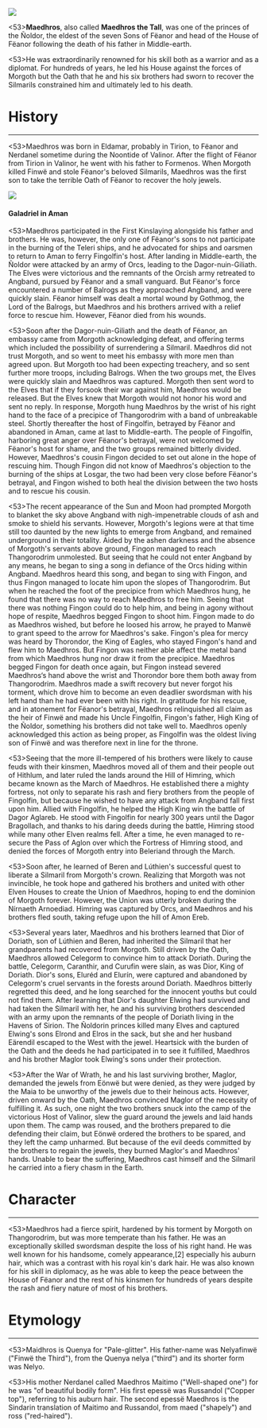 ![](characters/galadriel/7.jpg)

<53>**Maedhros**, also called **Maedhros the Tall**, was one of the princes of the Ñoldor, the eldest of the seven Sons of Fëanor and head of the House of Fëanor following the death of his father in Middle-earth.

<53>He was extraordinarily renowned for his skill both as a warrior and as a diplomat. For hundreds of years, he led his House against the forces of Morgoth but the Oath that he and his six brothers had sworn to recover the Silmarils constrained him and ultimately led to his death.

# History
---

<53>Maedhros was born in Eldamar, probably in Tirion, to Fëanor and Nerdanel sometime during the Noontide of Valinor. After the flight of Fëanor from Tirion in Valinor, he went with his father to Formenos. When Morgoth killed Finwë and stole Fëanor's beloved Silmarils, Maedhros was the first son to take the terrible Oath of Fëanor to recover the holy jewels.

![](characters/galadriel/2.jpg)

#### Galadriel in Aman

<53>Maedhros participated in the First Kinslaying alongside his father and brothers. He was, however, the only one of Fëanor's sons to not participate in the burning of the Teleri ships, and he advocated for ships and oarsmen to return to Aman to ferry Fingolfin's host. After landing in Middle-earth, the Ñoldor were attacked by an army of Orcs, leading to the Dagor-nuin-Giliath. The Elves were victorious and the remnants of the Orcish army retreated to Angband, pursued by Fëanor and a small vanguard. But Fëanor's force encountered a number of Balrogs as they approached Angband, and were quickly slain. Fëanor himself was dealt a mortal wound by Gothmog, the Lord of the Balrogs, but Maedhros and his brothers arrived with a relief force to rescue him. However, Fëanor died from his wounds.

<53>Soon after the Dagor-nuin-Giliath and the death of Fëanor, an embassy came from Morgoth acknowledging defeat, and offering terms which included the possibility of surrendering a Silmaril. Maedhros did not trust Morgoth, and so went to meet his embassy with more men than agreed upon. But Morgoth too had been expecting treachery, and so sent further more troops, including Balrogs. When the two groups met, the Elves were quickly slain and Maedhros was captured. Morgoth then sent word to the Elves that if they forsook their war against him, Maedhros would be released. But the Elves knew that Morgoth would not honor his word and sent no reply. In response, Morgoth hung Maedhros by the wrist of his right hand to the face of a precipice of Thangorodrim with a band of unbreakable steel. Shortly thereafter the host of Fingolfin, betrayed by Fëanor and abandoned in Aman, came at last to Middle-earth. The people of Fingolfin, harboring great anger over Fëanor's betrayal, were not welcomed by Fëanor's host for shame, and the two groups remained bitterly divided. However, Maedhros's cousin Fingon decided to set out alone in the hope of rescuing him. Though Fingon did not know of Maedhros's objection to the burning of the ships at Losgar, the two had been very close before Fëanor's betrayal, and Fingon wished to both heal the division between the two hosts and to rescue his cousin.

<53>The recent appearance of the Sun and Moon had prompted Morgoth to blanket the sky above Angband with nigh-impenetrable clouds of ash and smoke to shield his servants. However, Morgoth's legions were at that time still too daunted by the new lights to emerge from Angband, and remained underground in their totality. Aided by the ashen darkness and the absence of Morgoth's servants above ground, Fingon managed to reach Thangorodrim unmolested. But seeing that he could not enter Angband by any means, he began to sing a song in defiance of the Orcs hiding within Angband. Maedhros heard this song, and began to sing with Fingon, and thus Fingon managed to locate him upon the slopes of Thangorodrim. But when he reached the foot of the precipice from which Maedhros hung, he found that there was no way to reach Maedhros to free him. Seeing that there was nothing Fingon could do to help him, and being in agony without hope of respite, Maedhros begged Fingon to shoot him. Fingon made to do as Maedhros wished, but before he loosed his arrow, he prayed to Manwë to grant speed to the arrow for Maedhros's sake. Fingon's plea for mercy was heard by Thorondor, the King of Eagles, who stayed Fingon's hand and flew him to Maedhros. But Fingon was neither able affect the metal band from which Maedhros hung nor draw it from the precipice. Maedhros begged Fingon for death once again, but Fingon instead severed Maedhros‘s hand above the wrist and Thorondor bore them both away from Thangorodrim. Maedhros made a swift recovery but never forgot his torment, which drove him to become an even deadlier swordsman with his left hand than he had ever been with his right. In gratitude for his rescue, and in atonement for Fëanor's betrayal, Maedhros relinquished all claim as the heir of Finwë and made his Uncle Fingolfin, Fingon's father, High King of the Ñoldor, something his brothers did not take well to. Maedhros openly acknowledged this action as being proper, as Fingolfin was the oldest living son of Finwë and was therefore next in line for the throne.

<53>Seeing that the more ill-tempered of his brothers were likely to cause feuds with their kinsmen, Maedhros moved all of them and their people out of Hithlum, and later ruled the lands around the Hill of Himring, which became known as the March of Maedhros. He established there a mighty fortress, not only to separate his rash and fiery brothers from the people of Fingolfin, but because he wished to have any attack from Angband fall first upon him. Allied with Fingolfin, he helped the High King win the battle of Dagor Aglareb. He stood with Fingolfin for nearly 300 years until the Dagor Bragollach, and thanks to his daring deeds during the battle, Himring stood while many other Elven realms fell. After a time, he even managed to re-secure the Pass of Aglon over which the Fortress of Himring stood, and denied the forces of Morgoth entry into Beleriand through the March.

<53>Soon after, he learned of Beren and Lúthien's successful quest to liberate a Silmaril from Morgoth's crown. Realizing that Morgoth was not invincible, he took hope and gathered his brothers and united with other Elven Houses to create the Union of Maedhros, hoping to end the dominion of Morgoth forever. However, the Union was utterly broken during the Nírnaeth Arnoediad. Himring was captured by Orcs, and Maedhros and his brothers fled south, taking refuge upon the hill of Amon Ereb.

<53>Several years later, Maedhros and his brothers learned that Dior of Doriath, son of Lúthien and Beren, had inherited the Silmaril that her grandparents had recovered from Morgoth. Still driven by the Oath, Maedhros allowed Celegorm to convince him to attack Doriath. During the battle, Celegorm, Caranthir, and Curufin were slain, as was Dior, King of Doriath. Dior's sons, Eluréd and Elurín, were captured and abandoned by Celegorm's cruel servants in the forests around Doriath. Maedhros bitterly regretted this deed, and he long searched for the innocent youths but could not find them. After learning that Dior's daughter Elwing had survived and had taken the Silmaril with her, he and his surviving brothers descended with an army upon the remnants of the people of Doriath living in the Havens of Sirion. The Ñoldorin princes killed many Elves and captured Elwing's sons Elrond and Elros in the sack, but she and her husband Eärendil escaped to the West with the jewel. Heartsick with the burden of the Oath and the deeds he had participated in to see it fulfilled, Maedhros and his brother Maglor took Elwing's sons under their protection.

<53>After the War of Wrath, he and his last surviving brother, Maglor, demanded the jewels from Eönwë but were denied, as they were judged by the Maia to be unworthy of the jewels due to their heinous acts. However, driven onward by the Oath, Maedhros convinced Maglor of the necessity of fulfilling it. As such, one night the two brothers snuck into the camp of the victorious Host of Valinor, slew the guard around the jewels and laid hands upon them. The camp was roused, and the brothers prepared to die defending their claim, but Eönwë ordered the brothers to be spared, and they left the camp unharmed. But because of the evil deeds committed by the brothers to regain the jewels, they burned Maglor's and Maedhros' hands. Unable to bear the suffering, Maedhros cast himself and the Silmaril he carried into a fiery chasm in the Earth.

# Character

---

<53>Maedhros had a fierce spirit, hardened by his torment by Morgoth on Thangorodrim, but was more temperate than his father. He was an exceptionally skilled swordsman despite the loss of his right hand. He was well known for his handsome, comely appearance,[2] especially his auburn hair, which was a contrast with his royal kin's dark hair. He was also known for his skill in diplomacy, as he was able to keep the peace between the House of Fëanor and the rest of his kinsmen for hundreds of years despite the rash and fiery nature of most of his brothers.

# Etymology

---

<53>Maidhros is Quenya for "Pale-glitter". His father-name was Nelyafinwë ("Finwë the Third"), from the Quenya nelya ("third") and its shorter form was Nelyo.

<53>His mother Nerdanel called Maedhros Maitimo ("Well-shaped one") for he was "of beautiful bodily form". His first epessë was Russandol ("Copper top"), referring to his auburn hair. The second epessë Maedhros is the Sindarin translation of Maitimo and Russandol, from maed ("shapely") and ross ("red-haired").
